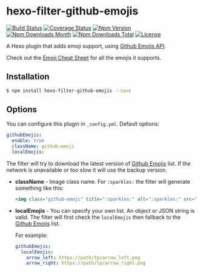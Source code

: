 # hexo-filter-github-emojis

[![Build Status](https://travis-ci.org/crimx/hexo-filter-github-emojis.svg?branch=master)](https://travis-ci.org/crimx/hexo-filter-github-emojis)
[![Coverage Status](https://img.shields.io/coveralls/crimx/hexo-filter-github-emojis.svg)](https://coveralls.io/r/crimx/hexo-filter-github-emojis?branch=master)
[![Npm Version](https://img.shields.io/npm/v/hexo-filter-github-emojis.svg)](https://npmjs.org/package/hexo-filter-github-emojis) 
[![Npm Downloads Month](https://img.shields.io/npm/dm/hexo-filter-github-emojis.svg)](https://npmjs.org/package/hexo-filter-github-emojis)
[![Npm Downloads Total](https://img.shields.io/npm/dt/hexo-filter-github-emojis.svg)](https://npmjs.org/package/hexo-filter-github-emojis)
[![License](https://img.shields.io/npm/l/hexo-filter-github-emojis.svg)](https://npmjs.org/package/hexo-filter-github-emojis)

A Hexo plugin that adds emoji support, using [Github Emojis API][ghemojis].

Check out the [Emoji Cheat Sheet](http://www.webpagefx.com/tools/emoji-cheat-sheet/) for all the emojis it supports.

## Installation

``` bash
$ npm install hexo-filter-github-emojis --save
```

## Options

You can configure this plugin in `_config.yml`. Default options:

``` yaml
githubEmojis:
  enable: true
  className: github-emoji
  localEmojis:
```

The filter will try to download the latest version of [Github Emojis][ghemojis] list. If the network is unavailable or too slow it will use the backup version.

- **className** - Image class name. For `:sparkles:` the filter will generate something like this:

  ```html
  <img class="github-emoji" title=":sparkles:" alt=":sparkles:" src="https://assets-cdn.github.com/images/icons/emoji/unicode/2728.png" height="20" width="20">
  ```

- **localEmojis** - You can specify your own list. An object or JSON string is valid. The filter will first check the `localEmojis` then fallback to the [Github Emojis][ghemojis] list.

  For example:
  
  ``` yaml
  githubEmojis:
    localEmojis:
      arrow_left: https://path/tp/arrow_left.png
      arrow_right: https://path/tp/arrow_right.png
  ```

[ghemojis]: https://api.github.com/emojis
